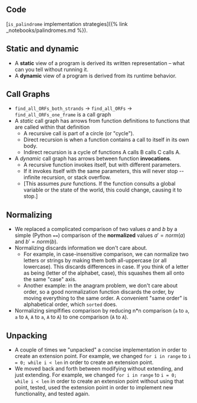 ## Code

[`is_palindrome` implementation strategies]({% link _notebooks/palindromes.md %}).

## Static and dynamic

* A **static** view of a program is derived its written representation – what can you tell without running it.
* A **dynamic** view of a program is derived from its runtime behavior.

## Call Graphs

* `find_all_ORFs_both_strands` -> `find_all_ORFs` -> `find_all_ORFs_one_frame` is a call graph
* A *static* call graph has arrows from function definitions to functions that are called within that definition
  * A recursive call is part of a circle (or "cycle").
  * Direct recursion is when a function contains a call to itself in its own body.
  * Indirect recursion is a cycle of functions A calls B calls C calls A.
* A *dynamic* call graph has arrows between function **invocations**.
  * A recursive function invokes itself, but with different parameters.
  * If it invokes itself with the same parameters, this will never stop -- infinite recursion, or stack overflow.
  * [This assumes *pure* functions. If the function consults a global variable or the state of the world, this could change, causing it to stop.]

## Normalizing

* We replaced a complicated comparison of two values $a$ and $b$ by a simple (Python `==`) comparison of the **normalized** values $a' = \textit{norm}(a)$ and $b' = \textit{norm}(b)$.
* Normalizing discards information we don't care about.
  * For example, in case-insensitive comparison, we can normalize two letters or strings by making them both all-uppercase (or all lowercase). This discards differences in case. If you think of a letter as being (letter of the alphabet, case), this squashes them all onto the same "case" axis.
  * Another example: in the anagram problem, we don't care about order, so a good normalization function discards the order, by moving everything to the same order. A convenient "same order" is alphabetical order, which `sorted` does.
* Normalizing simplfifies comparison by reducing n*n comparison (`a` to `a`, `a` to `A`, `A` to `a`, `A` to `A`) to one comparison (`A` to `A`).

## Unpacking

* A couple of times we "unpacked" a concise implementation in order to create an extension point. For example, we changed `for i in range` to `i = 0; while i < len` in order to create an extension point.
* We moved back and forth between modifying without extending, and just extending. For example, we changed `for i in range` to `i = 0; while i < len` in order to create an extension point without using that point, tested, used the extension point in order to implement new functionality, and tested again.
